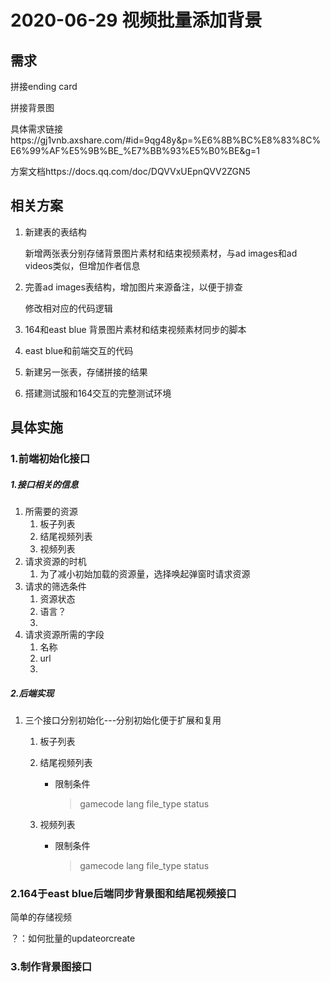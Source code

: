 # 2020-06-29 视频批量添加背景

## 需求

拼接ending card

拼接背景图

具体需求链接https://gj1vnb.axshare.com/#id=9qg48y&p=%E6%8B%BC%E8%83%8C%E6%99%AF%E5%9B%BE_%E7%BB%93%E5%B0%BE&g=1

方案文档https://docs.qq.com/doc/DQVVxUEpnQVV2ZGN5

## 相关方案

1. 新建表的表结构

   新增两张表分别存储背景图片素材和结束视频素材，与ad images和ad videos类似，但增加作者信息

2. 完善ad images表结构，增加图片来源备注，以便于排查

   修改相对应的代码逻辑

3. 164和east blue  背景图片素材和结束视频素材同步的脚本

4. east blue和前端交互的代码

5. 新建另一张表，存储拼接的结果
6. 搭建测试服和164交互的完整测试环境

## 具体实施

### 1.前端初始化接口

##### 1.接口相关的信息

1. 所需要的资源
   1. 板子列表
   2. 结尾视频列表
   3. 视频列表
2. 请求资源的时机
   1. 为了减小初始加载的资源量，选择唤起弹窗时请求资源
3. 请求的筛选条件
   1. 资源状态
   2. 语言？
   3. 
4. 请求资源所需的字段
   1. 名称
   2. url
   3. 

##### 2.后端实现

1. 三个接口分别初始化---分别初始化便于扩展和复用

   1. 板子列表

   2. 结尾视频列表

      * 限制条件

        > gamecode
        > lang
        > file_type
        > status

   3. 视频列表

      * 限制条件

        > gamecode
        > lang
        > file_type
        > status

### 2.164于east blue后端同步背景图和结尾视频接口

简单的存储视频

？：如何批量的updateorcreate

### 3.制作背景图接口
